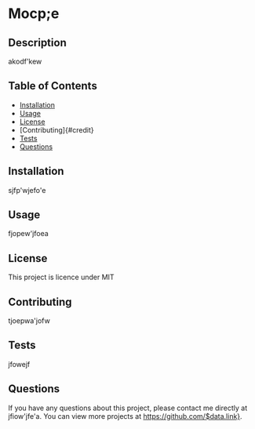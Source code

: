 # Mocp;e

  ## Description
  akodf'kew

  ## Table of Contents
  * [Installation](#installation)
  * [Usage](#usage)
  * [License](#license)
  * [Contributing]{#credit}
  * [Tests](#tests)
  * [Questions](#questions)

  ## Installation
  sjfp'wjefo'e

  ## Usage
  fjopew'jfoea

  ## License
  This project is licence under MIT

  ## Contributing
  tjoepwa'jofw

  ## Tests
  jfowejf

  ## Questions
  If you have any questions about this project, please contact me directly at jfiow'jfe'a. You can view more projects at https://github.com/$data.link}.

